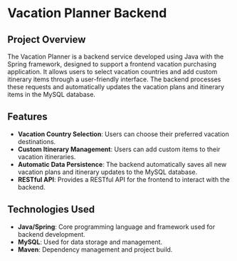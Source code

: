 # Vacation Planner Backend

## Project Overview

The Vacation Planner is a backend service developed using Java with the Spring framework, designed to support a frontend vacation purchasing application. It allows users to select vacation countries and add custom itinerary items through a user-friendly interface. The backend processes these requests and automatically updates the vacation plans and itinerary items in the MySQL database.

## Features

- **Vacation Country Selection**: Users can choose their preferred vacation destinations.
- **Custom Itinerary Management**: Users can add custom items to their vacation itineraries.
- **Automatic Data Persistence**: The backend automatically saves all new vacation plans and itinerary updates to the MySQL database.
- **RESTful API**: Provides a RESTful API for the frontend to interact with the backend.

## Technologies Used

- **Java/Spring**: Core programming language and framework used for backend development.
- **MySQL**: Used for data storage and management.
- **Maven**: Dependency management and project build.
